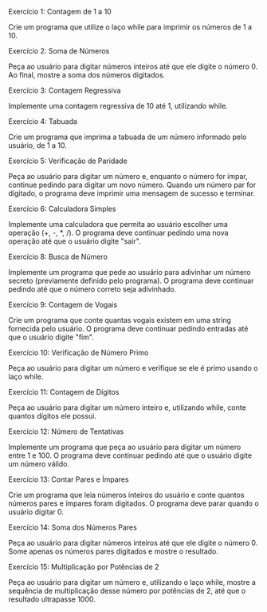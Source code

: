 Exercício 1: Contagem de 1 a 10  

 Crie um programa que utilize o laço while para imprimir os números de 1 a 10.  

  

Exercício 2: Soma de Números  

Peça ao usuário para digitar números inteiros até que ele digite o número 0. Ao final, mostre a soma dos números digitados.  

  

Exercício 3: Contagem Regressiva  

Implemente uma contagem regressiva de 10 até 1, utilizando while.  

  

Exercício 4: Tabuada  

Crie um programa que imprima a tabuada de um número informado pelo usuário, de 1 a 10.  

 

Exercício 5: Verificação de Paridade  

Peça ao usuário para digitar um número e, enquanto o número for ímpar, continue pedindo para digitar um novo número. Quando um número par for digitado, o programa deve imprimir uma mensagem de sucesso e terminar.  

  

Exercício 6: Calculadora Simples  

Implemente uma calculadora que permita ao usuário escolher uma operação (+, -, *, /). O programa deve continuar pedindo uma nova operação até que o usuário digite "sair".  

 

Exercício 8: Busca de Número  

Implemente um programa que pede ao usuário para adivinhar um número secreto (previamente definido pelo programa). O programa deve continuar pedindo até que o número correto seja adivinhado.  

  

Exercício 9: Contagem de Vogais  

Crie um programa que conte quantas vogais existem em uma string fornecida pelo usuário. O programa deve continuar pedindo entradas até que o usuário digite "fim".  

  

Exercício 10: Verificação de Número Primo  

Peça ao usuário para digitar um número e verifique se ele é primo usando o laço while.  

   

Exercício 11: Contagem de Dígitos  

 Peça ao usuário para digitar um número inteiro e, utilizando while, conte quantos dígitos ele possui.  

 

Exercício 12: Número de Tentativas  

Implemente um programa que peça ao usuário para digitar um número entre 1 e 100. O programa deve continuar pedindo até que o usuário digite um número válido.  

  

Exercício 13: Contar Pares e Ímpares  

 Crie um programa que leia números inteiros do usuário e conte quantos números pares e ímpares foram digitados. O programa deve parar quando o usuário digitar 0.  

  

Exercício 14: Soma dos Números Pares  

Peça ao usuário para digitar números inteiros até que ele digite o número 0. Some apenas os números pares digitados e mostre o resultado.  

  

Exercício 15: Multiplicação por Potências de 2  

Peça ao usuário para digitar um número e, utilizando o laço while, mostre a sequência de multiplicação desse número por potências de 2, até que o resultado ultrapasse 1000.  
